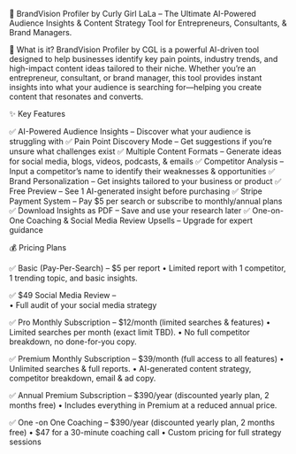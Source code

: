 🚀 BrandVision Profiler by Curly Girl LaLa – The Ultimate AI-Powered Audience Insights & Content Strategy Tool for Entrepreneurs, Consultants, & Brand Managers.

🔹 What is it?
BrandVision Profiler by CGL is a powerful AI-driven tool designed to help businesses identify key pain points, industry trends, and high-impact content ideas tailored to their niche. Whether you’re an entrepreneur, consultant, or brand manager, this tool provides instant insights into what your audience is searching for—helping you create content that resonates and converts.


✨ Key Features

✅ AI-Powered Audience Insights – Discover what your audience is struggling with
✅ Pain Point Discovery Mode – Get suggestions if you’re unsure what challenges exist
✅ Multiple Content Formats – Generate ideas for social media, blogs, videos, podcasts, & emails
✅ Competitor Analysis – Input a competitor’s name to identify their weaknesses & opportunities
✅ Brand Personalization – Get insights tailored to your business or product
✅ Free Preview – See 1 AI-generated insight before purchasing
✅ Stripe Payment System – Pay $5 per search or subscribe to monthly/annual plans
✅ Download Insights as PDF – Save and use your research later
✅ One-on-One Coaching & Social Media Review Upsells – Upgrade for expert guidance

💰 Pricing Plans

✅ Basic (Pay-Per-Search) – $5 per report
	•	Limited report with 1 competitor, 1 trending topic, and basic insights.
 
 ✅ $49 Social Media Review –  
	•	Full audit of your social media strategy
 
✅ Pro Monthly Subscription – $12/month (limited searches & features)
	•	Limited searches per month (exact limit TBD).
	•	No full competitor breakdown, no done-for-you copy.

✅ Premium Monthly Subscription – $39/month (full access to all features)
	•	Unlimited searches & full reports.
	•	AI-generated content strategy, competitor breakdown, email & ad copy.

✅ Annual Premium Subscription – $390/year (discounted yearly plan, 2 months free)
	•	Includes everything in Premium at a reduced annual price.

 ✅ One -on One Coaching – $390/year (discounted yearly plan, 2 months free)
	•	$47 for a 30-minute coaching call
        •  	Custom pricing for full strategy sessions
